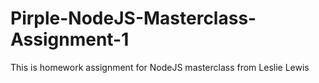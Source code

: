 # Pirple-NodeJS-Masterclass-Assignment-1
This is homework assignment for NodeJS masterclass from Leslie Lewis

